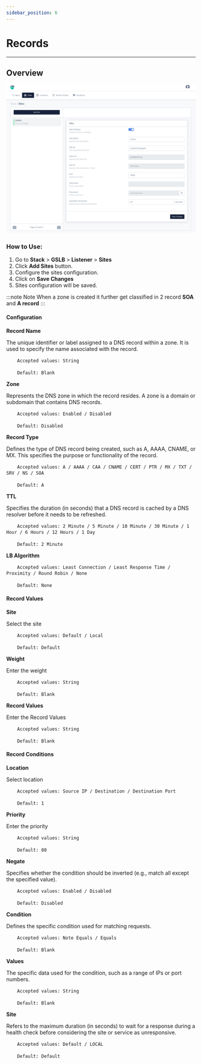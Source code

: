 ```yaml
---
sidebar_position: 6
---
```


# Records

---

## Overview


![listener](/img/gslb/v8/sites.png)

### How to Use:
1. Go to  **Stack** > **GSLB** > **Listener** > **Sites**
2. Click **Add Sites** button.
3. Configure the sites configuration.
4. Click on **Save Changes**
5. Sites configuration will be saved.


:::note Note
When a zone is created it further get classified in 2 record **SOA** and **A record**
:::

#### Configuration

**Record Name**

The unique identifier or label assigned to a DNS record within a zone. It is used to specify the name associated with the record.

```
    Accepted values: String

    Default: Blank
```


**Zone**

Represents the DNS zone in which the record resides. A zone is a domain or subdomain that contains DNS records.

```
    Accepted values: Enabled / Disabled

    Default: Disabled
```


**Record Type**

Defines the type of DNS record being created, such as A, AAAA, CNAME, or MX. This specifies the purpose or functionality of the record.

```
    Accepted values: A / AAAA / CAA / CNAME / CERT / PTR / MX / TXT / SRV / NS / SOA

    Default: A
```


**TTL**

Specifies the duration (in seconds) that a DNS record is cached by a DNS resolver before it needs to be refreshed.

```
    Accepted values: 2 Minute / 5 Minute / 10 Minute / 30 Minute / 1 Hour / 6 Hours / 12 Hours / 1 Day

    Default: 2 Minute
```


**LB Algorithm**


```
    Accepted values: Least Connection / Least Response Time / Proximity / Round Robin / None

    Default: None
```


#### Record Values

**Site**

Select the site

```
    Accepted values: Default / Local

    Default: Default
```

**Weight**

Enter the weight

```
    Accepted values: String

    Default: Blank
```


**Record Values**

Enter the Record Values

```
    Accepted values: String

    Default: Blank
```


#### Record Conditions


**Location**

Select location 

```
    Accepted values: Source IP / Destination / Destination Port

    Default: 1
```


**Priority**

Enter the priority

```
    Accepted values: String

    Default: 80
```


**Negate**

Specifies whether the condition should be inverted (e.g., match all except the specified value).

```
    Accepted values: Enabled / Disabled

    Default: Disabled
```


**Condition**

Defines the specific condition used for matching requests.

```
    Accepted values: Note Equals / Equals

    Default: Blank
```


**Values**

The specific data used for the condition, such as a range of IPs or port numbers.

```
    Accepted values: String

    Default: Blank
```


**Site**

Refers to the maximum duration (in seconds) to wait for a response during a health check before considering the site or service as unresponsive.

```
    Accepted values: Default / LOCAL

    Default: Default
```